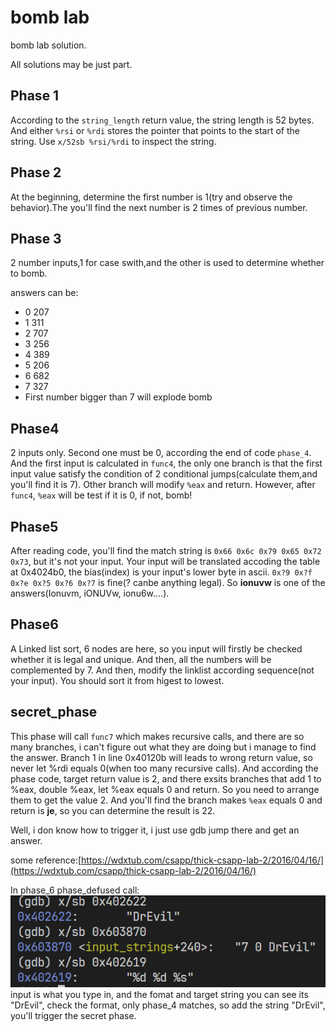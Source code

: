 # bomb lab

bomb lab solution.

All solutions may be just part.

## Phase 1

According to the ```string_length``` return value, the string length is 52 bytes. And either ```%rsi``` or ```%rdi``` stores the pointer that points to the start of the string.
Use ```x/52sb %rsi/%rdi``` to inspect the string.

## Phase 2

At the beginning, determine the first number is 1(try and observe the behavior).The you'll find the next number is 2 times of previous number.

## Phase 3

2 number inputs,1 for case swith,and the other is used to determine whether to bomb.

answers can be:

- 0 207
- 1 311
- 2 707
- 3 256
- 4 389
- 5 206
- 6 682
- 7 327
- First number bigger than 7 will explode bomb

## Phase4

2 inputs only. Second one must be 0, according the end of code ```phase_4```. And the first input is calculated in ```func4```, the only one branch is that the first input value satisfy the condition of 2 conditional jumps(calculate them,and you'll find it is 7). Other branch will modify ```%eax``` and return. However, after ```func4```, ```%eax``` will be test if it is 0, if not, bomb!

## Phase5

After reading code, you'll find the match string is ```0x66 0x6c 0x79 0x65 0x72 0x73```, but it's not your input. Your input will be translated accoding the table at 0x4024b0, the bias(index) is your input's lower byte in ascii. ```0x?9 0x?f 0x?e 0x?5 0x?6 0x?7``` is fine(? canbe anything legal). So **ionuvw** is one of the answers(Ionuvm, iONUVw, ionu6w....).

## Phase6

A Linked list sort, 6 nodes are here, so you input will firstly be checked whether it is legal and unique. And then, all the numbers will be complemented by 7. And then, modify the linklist according sequence(not your input). You should sort it from higest to lowest.

## secret_phase

This phase will call ```func7``` which makes recursive calls, and there are so many branches, i can't figure out what they are doing but i manage to find the answer. Branch 1 in line 0x40120b will leads to wrong return value, so never let %rdi equals 0(when too many recursive calls). And according the phase code, target return value is 2, and there exsits branches that add 1 to %eax, double %eax, let %eax equals 0 and return. So you need to arrange them to get the value 2. And you'll find the branch makes ```%eax``` equals 0 and return is **je**, so you can determine the result is 22.

Well, i don know how to trigger it, i just use gdb jump there and get an answer.

some reference:[https://wdxtub.com/csapp/thick-csapp-lab-2/2016/04/16/](https://wdxtub.com/csapp/thick-csapp-lab-2/2016/04/16/)

In phase_6 phase_defused call:
![1706606951533](image/solution/1706606951533.png)
input is what you type in, and the fomat and target string you can see its "DrEvil", check the format, only phase_4 matches, so add the string "DrEvil", you'll trigger the secret phase.
